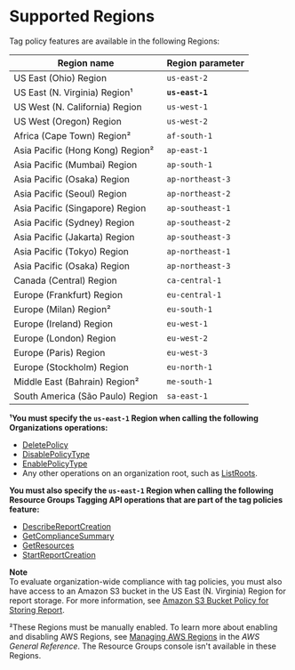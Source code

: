# Supported Regions<a name="orgs_manage_policies_tag-policies-supported-regions"></a>

Tag policy features are available in the following Regions: 


| Region name | Region parameter | 
| --- | --- | 
|  US East \(Ohio\) Region  |  `us-east-2`  | 
| US East \(N\. Virginia\) Region¹ |  **`us-east-1`**  | 
|  US West \(N\. California\) Region  |  `us-west-1`  | 
|  US West \(Oregon\) Region  |  `us-west-2`  | 
|  Africa \(Cape Town\) Region²  |  `af-south-1`  | 
|  Asia Pacific \(Hong Kong\) Region²  |  `ap-east-1`  | 
|  Asia Pacific \(Mumbai\) Region  |  `ap-south-1`  | 
|  Asia Pacific \(Osaka\) Region  |  `ap-northeast-3`  | 
|  Asia Pacific \(Seoul\) Region  |  `ap-northeast-2`  | 
|  Asia Pacific \(Singapore\) Region  |  `ap-southeast-1`  | 
|  Asia Pacific \(Sydney\) Region  |  `ap-southeast-2`  | 
|  Asia Pacific \(Jakarta\) Region  |  `ap-southeast-3`  | 
|  Asia Pacific \(Tokyo\) Region  |  `ap-northeast-1`  | 
|  Asia Pacific \(Osaka\) Region  |  `ap-northeast-3`  | 
|  Canada \(Central\) Region  |  `ca-central-1`  | 
|  Europe \(Frankfurt\) Region  |  `eu-central-1`  | 
|  Europe \(Milan\) Region²  |  `eu-south-1`  | 
|  Europe \(Ireland\) Region  |  `eu-west-1`  | 
|  Europe \(London\) Region  |  `eu-west-2`  | 
|  Europe \(Paris\) Region  |  `eu-west-3`  | 
|  Europe \(Stockholm\) Region  |  `eu-north-1`  | 
|  Middle East \(Bahrain\) Region²  |  `me-south-1`  | 
|  South America \(São Paulo\) Region  |  `sa-east-1`  | 

**¹You must specify the `us-east-1` Region when calling the following Organizations operations:**
+ [DeletePolicy](https://docs.aws.amazon.com/organizations/latest/APIReference/API_DeletePolicy.html)
+ [DisablePolicyType](https://docs.aws.amazon.com/organizations/latest/APIReference/API_DisablePolicyType.html)
+ [EnablePolicyType](https://docs.aws.amazon.com/organizations/latest/APIReference/API_EnablePolicyType.html)
+ Any other operations on an organization root, such as [ListRoots](https://docs.aws.amazon.com/organizations/latest/APIReference/API_ListRoots.html)\.

**You must also specify the `us-east-1` Region when calling the following Resource Groups Tagging API operations that are part of the tag policies feature:**
+ [DescribeReportCreation](https://docs.aws.amazon.com/resourcegroupstagging/latest/APIReference/API_DescribeReportCreation.html)
+ [GetComplianceSummary](https://docs.aws.amazon.com/resourcegroupstagging/latest/APIReference/API_GetComplianceSummary.html)
+ [GetResources](https://docs.aws.amazon.com/resourcegroupstagging/latest/APIReference/API_GetResources.html)
+ [StartReportCreation](https://docs.aws.amazon.com/resourcegroupstagging/latest/APIReference/API_StartReportCreation.html)

**Note**  
To evaluate organization\-wide compliance with tag policies, you must also have access to an Amazon S3 bucket in the US East \(N\. Virginia\) Region for report storage\. For more information, see [Amazon S3 Bucket Policy for Storing Report](https://docs.aws.amazon.com/ARG/latest/userguide/tag-policies-prereqs.html#bucket-policy)\.

²These Regions must be manually enabled\. To learn more about enabling and disabling AWS Regions, see [Managing AWS Regions](https://docs.aws.amazon.com/general/latest/gr/rande-manage.html) in the *AWS General Reference*\. The Resource Groups console isn't available in these Regions\.